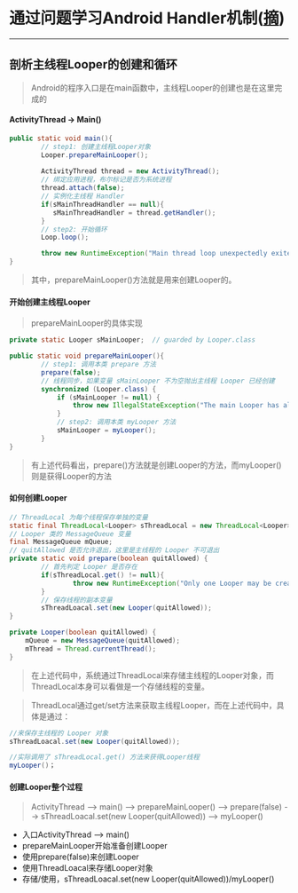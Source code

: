 # 通过问题学习Android Handler机制([摘](http://www.apkbus.com/blog-977631-79570.html))
***
## 剖析主线程Looper的创建和循环
>Android的程序入口是在main函数中，主线程Looper的创建也是在这里完成的
#### ActivityThread -> Main()
```java
public static void main(){
        // step1: 创建主线程Looper对象
        Looper.prepareMainLooper();
        
        ActivityThread thread = new ActivityThread();
        // 绑定应用进程，布尔标记是否为系统进程
        thread.attach(false);
        // 实例化主线程 Handler
        if(sMainThreadHandler == null){
           sMainThreadHandler = thread.getHandler();
        }
        // step2: 开始循环
        Loop.loop();

        throw new RuntimeException("Main thread loop unexpectedly exited");
}
```
>其中，prepareMainLooper()方法就是用来创建Looper的。
#### 开始创建主线程Looper
>prepareMainLooper的具体实现
```java
private static Looper sMainLooper;  // guarded by Looper.class

public static void prepareMainLooper(){
        // step1: 调用本类 prepare 方法
        prepare(false);
        // 线程同步，如果变量 sMainLooper 不为空抛出主线程 Looper 已经创建
        synchronized (Looper.class) {
            if (sMainLooper != null) {
                throw new IllegalStateException("The main Looper has already been prepared.");
            }
            // step2: 调用本类 myLooper 方法
            sMainLooper = myLooper();
        }
}
```
>有上述代码看出，prepare()方法就是创建Looper的方法，而myLooper()则是获得Looper的方法
#### 如何创建Looper
```java
// ThreadLocal 为每个线程保存单独的变量
static final ThreadLocal<Looper> sThreadLocal = new ThreadLocal<Looper>();
// Looper 类的 MessageQueue 变量
final MessageQueue mQueue;
// quitAllowed 是否允许退出，这里是主线程的 Looper 不可退出
private static void prepare(boolean quitAllowed) {
        // 首先判定 Looper 是否存在
        if(sThreadLocal.get() != null){
                throw new RuntimeException("Only one Looper may be created per thread");
        }
        // 保存线程的副本变量
        sThreadLoacal.set(new Looper(quitAllowed));
}

private Looper(boolean quitAllowed) {
    mQueue = new MessageQueue(quitAllowed);
    mThread = Thread.currentThread();
}
```
>在上述代码中，系统通过ThreadLocal来存储主线程的Looper对象，而ThreadLocal本身可以看做是一个存储线程的变量。

>ThreadLocal通过get/set方法来获取主线程Looper，而在上述代码中，具体是通过：
```java
//来保存主线程的 Looper 对象
sThreadLoacal.set(new Looper(quitAllowed));

//实际调用了 sThreadLocal.get() 方法来获得Looper线程
myLooper()；
```
#### 创建Looper整个过程
> ActivityThread --> main() --> prepareMainLooper() --> prepare(false) --> sThreadLoacal.set(new Looper(quitAllowed)) --> myLooper()
* 入口ActivityThread --> main()
* prepareMainLooper开始准备创建Looper
* 使用prepare(false)来创建Looper
* 使用ThreadLoacal来存储Looper对象
* 存储/使用，sThreadLoacal.set(new Looper(quitAllowed))/myLooper()




































